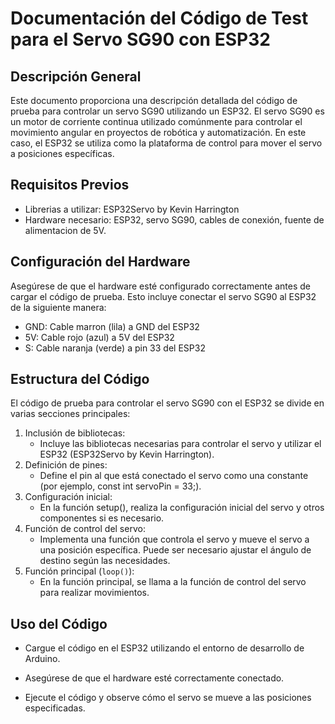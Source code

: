 # Documentación del Código de Test para el Servo SG90 con ESP32  


## Descripción General

Este documento proporciona una descripción detallada del código de prueba para controlar un servo SG90 utilizando un ESP32. El servo SG90 es un motor de corriente continua utilizado comúnmente para controlar el movimiento angular en proyectos de robótica y automatización. En este caso, el ESP32 se utiliza como la plataforma de control para mover el servo a posiciones específicas.

## Requisitos Previos

* Librerias a utilizar: ESP32Servo by Kevin Harrington
* Hardware necesario: ESP32, servo SG90, cables de conexión, fuente de alimentacion de 5V.

## Configuración del Hardware

Asegúrese de que el hardware esté configurado correctamente antes de cargar el código de prueba. Esto incluye conectar el servo SG90 al ESP32 de la siguiente manera:

* GND: Cable marron (lila) a GND del ESP32
* 5V: Cable rojo (azul) a 5V del ESP32
* S: Cable naranja (verde) a pin 33 del ESP32

## Estructura del Código

El código de prueba para controlar el servo SG90 con el ESP32 se divide en varias secciones principales:

1. Inclusión de bibliotecas:
    * Incluye las bibliotecas necesarias para controlar el servo y utilizar el ESP32 (ESP32Servo by Kevin     Harrington).
2. Definición de pines:
    * Define el pin al que está conectado el servo como una constante (por ejemplo, const int servoPin = 33;).
3. Configuración inicial:
    * En la función setup(), realiza la configuración inicial del servo y otros componentes si es necesario.
4. Función de control del servo:
    * Implementa una función que controla el servo y mueve el servo a una posición específica. Puede ser necesario ajustar el ángulo de destino según las necesidades.
5. Función principal (`loop()`):
    * En la función principal, se llama a la función de control del servo para realizar movimientos.

## Uso del Código

* Cargue el código en el ESP32 utilizando el entorno de desarrollo de Arduino.

* Asegúrese de que el hardware esté correctamente conectado.

* Ejecute el código y observe cómo el servo se mueve a las posiciones especificadas.
